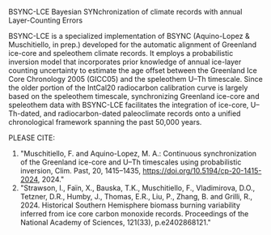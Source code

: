 BSYNC-LCE
Bayesian SYNchronization of climate records with annual Layer-Counting Errors

BSYNC-LCE is a specialized implementation of BSYNC (Aquino-Lopez & Muschitiello, in prep.) developed for the automatic alignment of Greenland ice-core and speleothem climate records. It employs a probabilistic inversion model that incorporates prior knowledge of annual ice-layer counting uncertainty to estimate the age offset between the Greenland Ice Core Chronology 2005 (GICC05) and the speleothem U–Th timescale. Since the older portion of the IntCal20 radiocarbon calibration curve is largely based on the speleothem timescale, synchronizing Greenland ice-core and speleothem data with BSYNC-LCE facilitates the integration of ice-core, U–Th-dated, and radiocarbon-dated paleoclimate records onto a unified chronological framework spanning the past 50,000 years.

PLEASE CITE: 
1. "Muschitiello, F. and Aquino-Lopez, M. A.: Continuous synchronization of the Greenland ice-core and U–Th timescales using probabilistic inversion, Clim. Past, 20, 1415–1435, https://doi.org/10.5194/cp-20-1415-2024, 2024."
2. "Strawson, I., Faïn, X., Bauska, T.K., Muschitiello, F., Vladimirova, D.O., Tetzner, D.R., Humby, J., Thomas, E.R., Liu, P., Zhang, B. and Grilli, R., 2024. Historical Southern Hemisphere biomass burning variability inferred from ice core carbon monoxide records. Proceedings of the National Academy of Sciences, 121(33), p.e2402868121."
